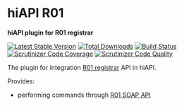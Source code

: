 # hiAPI R01

**hiAPI plugin for R01 registrar**

[![Latest Stable Version](https://poser.pugx.org/hiqdev/hiapi-r01/v/stable)](https://packagist.org/packages/hiqdev/hiapi-r01)
[![Total Downloads](https://poser.pugx.org/hiqdev/hiapi-r01/downloads)](https://packagist.org/packages/hiqdev/hiapi-r01)
[![Build Status](https://img.shields.io/travis/hiqdev/hiapi-r01.svg)](https://travis-ci.org/hiqdev/hiapi-r01)
[![Scrutinizer Code Coverage](https://img.shields.io/scrutinizer/coverage/g/hiqdev/hiapi-r01.svg)](https://scrutinizer-ci.com/g/hiqdev/hiapi-r01/)
[![Scrutinizer Code Quality](https://img.shields.io/scrutinizer/g/hiqdev/hiapi-r01.svg)](https://scrutinizer-ci.com/g/hiqdev/hiapi-r01/)

The plugin for integration [R01 registrar] API in hiAPI.

Provides:

- performing commands through [R01 SOAP API]

[R01 registrar]:    https://r01.ru/
[R01 SOAP API]:     https://help.r01.ru/partner/api.html
